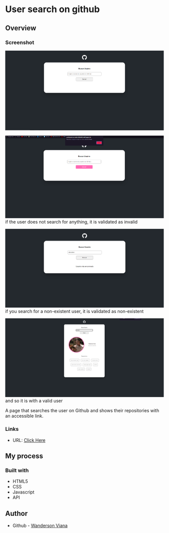 # User search on github


## Overview

### Screenshot

![](./src/screenshots/screenshot1.png)

![](./src/screenshots/screenshot2.png)
if the user does not search for anything, it is validated as invalid

![](./src/screenshots/screenshot3.png)
if you search for a non-existent user, it is validated as non-existent

![](./src/screenshots/screenshot4.png)
and so it is with a valid user

A page that searches the user on Github and shows their repositories with an accessible link.

### Links

- URL: [Click Here](https://profound-zuccutto-b9bb42.netlify.app)

## My process

### Built with

- HTML5
- CSS
- Javascript
- API

## Author

- Github - [Wanderson Viana](https://github.com/Wandsv0)
